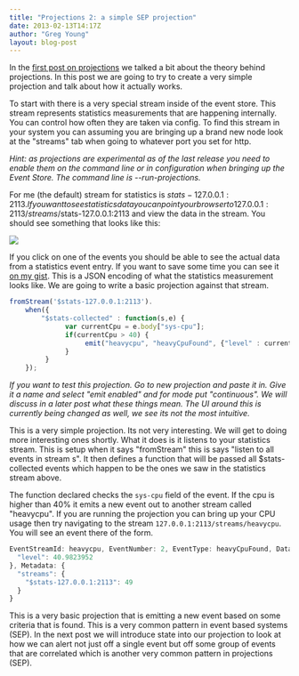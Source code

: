 ```yaml
---
title: "Projections 2: a simple SEP projection"
date: 2013-02-13T14:17Z
author: "Greg Young"
layout: blog-post
---
```


In the [first post on projections](http://goodenoughsoftware.net/2013/02/12/projections-1-the-theory) we talked a bit about the theory behind projections. In this post we are going to try to create a very simple projection and talk about how it actually works.

To start with there is a very special stream inside of the event store. This stream represents statistics measurements that are happening internally. You can control how often they are taken via config. To find this stream in your system you can assuming you are bringing up a brand new node look at the "streams" tab when going to whatever port you set for http.

*Hint: as projections are experimental as of the last release you need to enable them on the command line or in configuration when bringing up the Event Store. The command line is --run-projections.*

For me (the default) stream for statistics is $stats-127.0.0.1:2113. If you want to see statistics data you can point your browser to 127.0.0.1:2113/streams/$stats-127.0.0.1:2113 and view the data in the stream. You should see something that looks like this:

![](http://gregfyoung.files.wordpress.com/2013/02/streamviewed.png)

If you click on one of the events you should be able to see the actual data from a statistics event entry. If you want to save some time you can see it [on my gist](https://gist.github.com/gregoryyoung/4944753). This is a JSON encoding of what the statistics measurement looks like. We are going to write a basic projection against that stream.

```javascript
fromStream('$stats-127.0.0.1:2113').
    when({
        "$stats-collected" : function(s,e) {
              var currentCpu = e.body["sys-cpu"];
              if(currentCpu > 40) {
                   emit("heavycpu", "heavyCpuFound", {"level" : currentCpu})
              }
         }
    });
```

*If you want to test this projection. Go to new projection and paste it in. Give it a name and select "emit enabled" and for mode put "continuous". We will discuss in a later post what these things mean. The UI around this is currently being changed as well, we see its not the most intuitive.*

This is a very simple projection. Its not very interesting. We will get to doing more interesting ones shortly. What it does is it listens to your statistics stream. This is setup when it says "fromStream" this is says "listen to all events in stream s". It then defines a function that will be passed all $stats-collected events which happen to be the ones we saw in the statistics stream above.

The function declared checks the `sys-cpu` field of the event. If the cpu is higher than 40% it emits a new event out to another stream called "heavycpu". If you are running the projection you can bring up your CPU usage then try navigating to the stream `127.0.0.1:2113/streams/heavycpu`. You will see an event there of the form.

```javascript
EventStreamId: heavycpu, EventNumber: 2, EventType: heavyCpuFound, Data: {
  "level": 40.9823952
}, Metadata: {
  "streams": {
    "$stats-127.0.0.1:2113": 49
  }
}
```

This is a very basic projection that is emitting a new event based on some criteria that is found. This is a very common pattern in event based systems (SEP). In the next post we will introduce state into our projection to look at how we can alert not just off a single event but off some group of events that are correlated which is another very common pattern in projections (SEP).